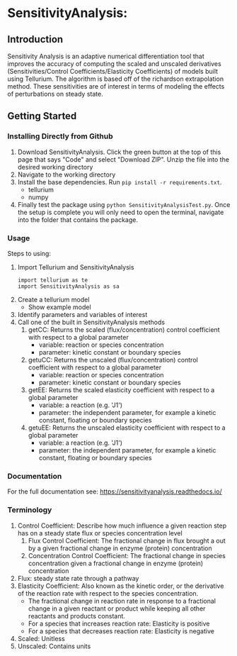 # SensitivityAnalysis: 

## Introduction
Sensitivity Analysis is an adaptive numerical differentiation tool that improves the accuracy of computing the scaled and unscaled derivatives (Sensitivities/Control Coefficients/Elasticity Coefficients) of models built using Tellurium. The algorithm is based off of the richardson extrapolation method. These sensitivities are of interest in terms of modeling the effects of perturbations on steady state. 

## Getting Started
### Installing Directly from Github
1. Download SensitivityAnalysis. Click the green button at the top of this page that says "Code" and select "Download ZIP". Unzip the file into the desired working directory
2. Navigate to the working directory
3. Install the base dependencies. Run `pip install -r requirements.txt`.
   - tellurium
   - numpy
4. Finally test the package using `python SensitivityAnalysisTest.py`. Once the setup is complete you will only need to open the terminal, navigate into the folder that contains the package.


### Usage
Steps to using:
1. Import Tellurium and SensitivityAnalysis
   ```
   import tellurium as te
   import SensitivityAnalysis as sa
   ```
3. Create a tellurium model
   - Show example model
4. Identify parameters and variables of interest
5. Call one of the built in SensitivityAnalysis methods
   1. getCC: Returns the scaled (flux/concentration) control coefficient with respect to a global parameter
      - variable: reaction or species concentration
      - parameter: kinetic constant or boundary species
   3. getuCC: Returns the unscaled (flux/concentration) control coefficient with respect to a global parameter
      - variable: reaction or species concentration
      - parameter: kinetic constant or boundary species
   5. getEE: Returns the scaled elasticity coefficient with respect to a global parameter
      - variable: a reaction (e.g. 'J1')
      - parameter: the independent parameter, for example a kinetic constant, floating or boundary species
   7. getuEE: Returns the unscaled elasticity coefficient with respect to a global parameter
      - variable: a reaction (e.g. 'J1')
      - parameter: the independent parameter, for example a kinetic constant, floating or boundary species

### Documentation
For the full documentation see: https://sensitivityanalysis.readthedocs.io/

### Terminology
1. Control Coefficient: Describe how much influence a given reaction step has on a steady state flux or species concentration level
   1. Flux Control Coefficient: The fractional change in flux brought a out by a given fractional change in enzyme (protein) concentration
   2. Concentration Control Coefficient: The fractional change in species concentration given a fractional change in enzyme (protein) concentration
2. Flux: steady state rate through a pathway
3. Elasticity Coefficient: Also known as the kinetic order, or the derivative of the reaction rate with respect to the species concentration.
   - The fractional change in reaction rate in response to a fractional change in a given reactant or product while keeping all other reactants and products constant. 
   - For a species that increases reaction rate: Elasticity is positive
   - For a species that decreases reaction rate: Elasticity is negative
5. Scaled: Unitless
6. Unscaled: Contains units
